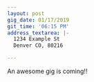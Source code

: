 ```yaml
---
layout: post
gig_date: 01/17/2019
git_time: '06:15 PM'
address_textarea: |-
  1234 Example St
  Denver CO, 80216

---
```

<p>An awesome gig is coming!!</p>
